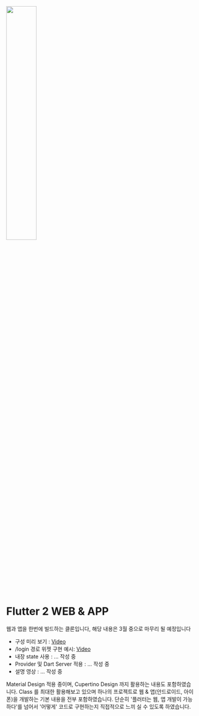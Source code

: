 <img width="40%" src="https://i9.ytimg.com/vi/VwD7ESXOjBM/mqdefault.jpg?time=1615369800000&sqp=CMisooIG&rs=AOn4CLBTthTeU24ZpAMow7-nU6uavwwl9w" />

# Flutter 2 WEB & APP

웹과 앱을 한번에 빌드하는 클론입니다,
해당 내용은 3월 중으로 마무리 될 예정입니다

  - 구성 미리 보기 : [Video](https://youtu.be/VwD7ESXOjBM)
  - /login 경로 위젯 구현 예시: [Video](https://youtu.be/6q0ODwKnPis)
  - 내장 state 사용 : ... 작성 중
  - Provider 및 Dart Server 적용 : ... 작성 중
  - 설명 영상 : ... 작성 중

Material Design 적용 중이며, Cupertino Design 까지 활용하는 내용도
포함하였습니다. Class 를 최대한 활용해보고 있으며 하나의 프로젝트로
웹 & 앱(안드로이드, 아이폰)을 개발하는 기본 내용을 전부 포함하였습니다.
단순히 '플러터는 웹, 앱 개발이 가능하다'를 넘어서 '어떻게' 코드로 구현하는지
직접적으로 느끼 실 수 있도록 하였습니다.